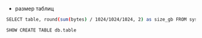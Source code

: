 - размер таблиц
```bash
SELECT table, round(sum(bytes) / 1024/1024/1024, 2) as size_gb FROM system.parts WHERE active GROUP BY table ORDER BY size_gb DESC
```
```bash
SHOW CREATE TABLE db.table
```
